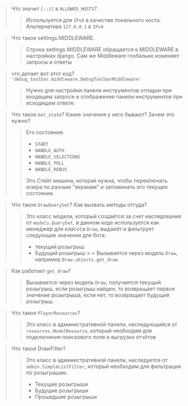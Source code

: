 > Что значит `[::1]` в `ALLOWED_HOSTS`?
>> Используется для `IPv6` в качестве локального хоста. Альтернатива `127.0.0.1` в `IPv4`

> Что такое settings.MIDDLEWARE.
>> Строка settings.MIDDLEWARE обращается к MIDDLEWARE в настройках django.
>> Сам же Middleware глобально изменяет запросы и ответы

> что делает вот этот код? `'debug_toolbar.middleware.DebugToolbarMiddleware'`
>> Нужно для настройки панели инструментов отладки при входящем запросе и отображения панели инструментов при исходящем ответе.

> Что такое `bot_state`? Какие значения у него бывают? Зачем это нужно?
>> Его состояния:
>> - `START`
>>- `HANDLE_AUTH`
>>- `HANDLE_SELECTIONS`
>> - `HANDLE_POLL`
>> - `HANDLE_REBUS`
>> 
>> Это Стейт машина, которая нужна, чтобы переключать юзера по разным "экранам" и запоминать его текущее состояние.

> Что такое `DrawQuerySet`? Как вызвать методы оттуда?
>> Это класс модели, который создаётся за счет наследования от `models.QuerySet`, в данном коде используется как
> > менеджер
> > для классса `Draw`, выдаеёт и фильтрует следующие значения для бота:
>> - текущий розыгрыш
>> - Будущий розыгрыш
     > > Вызывается через модель `Draw`, например `Draw.objects.get_draw`

> Как работает `get_draw`?
>> Вызывается через модель `Draw`, получается текущий розыгрыш, если розыгрыш найден, то возвращает первое значение
> > розыгрыша, если нет, то возвращает будущий розыгрыш.

> Что такое `PlayerResources`?
>> Это класс в административной панели, наследующийся от `resources.ModelResource`, который необходим для подключения
> > поискового поля и выгрузки отчётов

> Что такое DrawFilter?
>> Это класс в административной панели, наследуется от `admin.SimpleListFilter`, который необходим для фильтрации по розыграшам.
>> - Текущие розыгрыши
>> - Будущие розыгрыши
>> - Прошедшие розыгрыши
